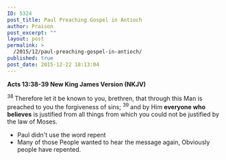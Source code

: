 ```yaml
---
ID: 5324
post_title: Paul Preaching Gospel in Antioch
author: Praison
post_excerpt: ""
layout: post
permalink: >
  /2015/12/paul-preaching-gospel-in-antioch/
published: true
post_date: 2015-12-22 18:13:04
---
```

<strong><span class="passage-display-bcv">Acts 13:38-39
</span><span class="passage-display-version">New King James Version (NKJV)</span></strong>

<span id="en-NKJV-27401" class="text Acts-13-38"><sup class="versenum">38 </sup>Therefore let it be known to you, brethren, that through this Man is preached to you the forgiveness of sins; </span><span id="en-NKJV-27402" class="text Acts-13-39"><sup class="versenum">39 </sup>and by Him <strong>everyone who believes</strong> is justified from all things from which you could not be justified by the law of Moses.</span>
<ul>
	<li>Paul didn't use the word repent</li>
	<li>Many of those People wanted to hear the message again, Obviously people have repented.</li>
</ul>